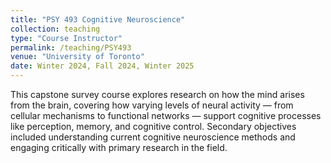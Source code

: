 ```yaml
---
title: "PSY 493 Cognitive Neuroscience"
collection: teaching
type: "Course Instructor"
permalink: /teaching/PSY493
venue: "University of Toronto"
date: Winter 2024, Fall 2024, Winter 2025
---
```


This capstone survey course explores research on how the mind arises from the brain, covering how varying levels of neural activity — from cellular mechanisms to functional networks — support cognitive processes like perception, memory, and cognitive control. Secondary objectives included understanding current cognitive neuroscience methods and engaging critically with primary research in the field. 
